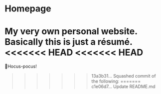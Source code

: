 # Homepage
My very own personal website. Basically this is just a résumé.
<<<<<<< HEAD
<<<<<<< HEAD
=======
🧙Hocus-pocus!
>>>>>>> 13a3b31... Squashed commit of the following:
=======
>>>>>>> c1e06d7... Update README.md

